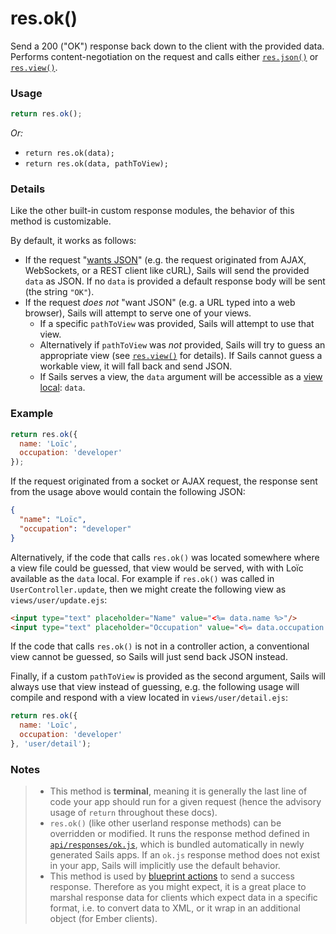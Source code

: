 # res.ok()

Send a 200 ("OK") response back down to the client with the provided data.  Performs content-negotiation on the request and calls either [`res.json()`](/#/documentation/reference/res/res.json.html) or [`res.view()`](/#/documentation/reference/res/res.view.html).


### Usage

```js
return res.ok();
```

_Or:_
+ `return res.ok(data);`
+ `return res.ok(data, pathToView);`


### Details

Like the other built-in custom response modules, the behavior of this method is customizable.

By default, it works as follows:

+ If the request "[wants JSON](/#/documentation/reference/req/req.wantsJSON.html)" (e.g. the request originated from AJAX, WebSockets, or a REST client like cURL), Sails will send the provided `data` as JSON.  If no `data` is provided a default response body will be sent (the string `"OK"`).
+ If the request _does not_ "want JSON" (e.g. a URL typed into a web browser), Sails will attempt to serve one of your views.
  + If a specific `pathToView` was provided, Sails will attempt to use that view.
  + Alternatively if `pathToView` was _not_ provided, Sails will try to guess an appropriate view (see [`res.view()`](/#/documentation/reference/res/res.view.html) for details).  If Sails cannot guess a workable view, it will fall back and send JSON.
  + If Sails serves a view, the `data` argument will be accessible as a [view local](/#/documentation/concepts/Views/Locals.html): `data`.



### Example

```javascript
return res.ok({
  name: 'Loïc',
  occupation: 'developer'
});
```


If the request originated from a socket or AJAX request, the response sent from the usage above would contain the following JSON:

```json
{
  "name": "Loïc",
  "occupation": "developer"
}
```


Alternatively, if the code that calls `res.ok()` was located somewhere where a view file could be guessed, that view would be served, with with Loïc available as the `data` local.  For example if `res.ok()` was called in `UserController.update`, then we might create the following view as `views/user/update.ejs`:

```html
<input type="text" placeholder="Name" value="<%= data.name %>"/>
<input type="text" placeholder="Occupation" value="<%= data.occupation %>"/>
```


If the code that calls `res.ok()` is not in a controller action, a conventional view cannot be guessed, so Sails will just send back JSON instead.


Finally, if a custom `pathToView` is provided as the second argument, Sails will always use that view instead of guessing, e.g. the following usage will compile and respond with a view located in `views/user/detail.ejs`:

```javascript
return res.ok({
  name: 'Loïc',
  occupation: 'developer'
}, 'user/detail');
```



### Notes
> + This method is **terminal**, meaning it is generally the last line of code your app should run for a given request (hence the advisory usage of `return` throughout these docs).
>+ `res.ok()` (like other userland response methods) can be overridden or modified.  It runs the response method defined in [`api/responses/ok.js`](/#/documentation/anatomy/myApp/api/responses/ok.js.html), which is bundled automatically in newly generated Sails apps.  If an `ok.js` response method does not exist in your app, Sails will implicitly use the default behavior.
>+ This method is used by [blueprint actions](/#/documentation/reference/blueprint-api?q=blueprint-actions) to send a success response.  Therefore as you might expect, it is a great place to marshal response data for clients which expect data in a specific format, i.e. to convert data to XML, or it wrap in an additional object (for Ember clients).




<!-- legacy: -->
<!--If a url expression (`url`) is provided, Sails redirects to that URL.-->
<!--
If no `data` is provided a default response body will be sent:

```json
{
  "status": 200
}
```
-->





<docmeta name="uniqueID" value="resok847363">
<docmeta name="displayName" value="res.ok()">



